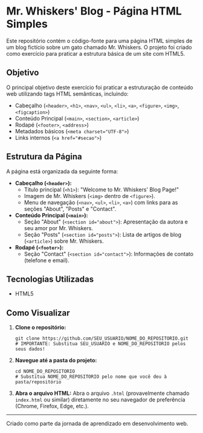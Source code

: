 # Mr. Whiskers' Blog - Página HTML Simples

Este repositório contém o código-fonte para uma página HTML simples de um blog fictício sobre um gato chamado Mr. Whiskers. O projeto foi criado como exercício para praticar a estrutura básica de um site com HTML5.

## Objetivo

O principal objetivo deste exercício foi praticar a estruturação de conteúdo web utilizando tags HTML semânticas, incluindo:

*   Cabeçalho (`<header>`, `<h1>`, `<nav>`, `<ul>`, `<li>`, `<a>`, `<figure>`, `<img>`, `<figcaption>`)
*   Conteúdo Principal (`<main>`, `<section>`, `<article>`)
*   Rodapé (`<footer>`, `<address>`)
*   Metadados básicos (`<meta charset="UTF-8">`)
*   Links internos (`<a href="#secao">`)

## Estrutura da Página

A página está organizada da seguinte forma:

*   **Cabeçalho (`<header>`):**
    *   Título principal (`<h1>`): "Welcome to Mr. Whiskers' Blog Page!"
    *   Imagem de Mr. Whiskers (`<img>` dentro de `<figure>`).
    *   Menu de navegação (`<nav>`, `<ul>`, `<li>`, `<a>`) com links para as seções "About", "Posts" e "Contact".
*   **Conteúdo Principal (`<main>`):**
    *   Seção "About" (`<section id="about">`): Apresentação da autora e seu amor por Mr. Whiskers.
    *   Seção "Posts" (`<section id="posts">`): Lista de artigos de blog (`<article>`) sobre Mr. Whiskers.
*   **Rodapé (`<footer>`):**
    *   Seção "Contact" (`<section id="contact">`): Informações de contato (telefone e email).

## Tecnologias Utilizadas

*   HTML5

## Como Visualizar

1.  **Clone o repositório:**
    ```
    git clone https://github.com/SEU_USUARIO/NOME_DO_REPOSITORIO.git
    # IMPORTANTE: Substitua SEU_USUARIO e NOME_DO_REPOSITORIO pelos seus dados!
    ```
2.  **Navegue até a pasta do projeto:**
    ```
    cd NOME_DO_REPOSITORIO
    # Substitua NOME_DO_REPOSITORIO pelo nome que você deu à pasta/repositório
    ```
3.  **Abra o arquivo HTML:**
    Abra o arquivo `.html` (provavelmente chamado `index.html` ou similar) diretamente no seu navegador de preferência (Chrome, Firefox, Edge, etc.).

---

Criado como parte da jornada de aprendizado em desenvolvimento web.

